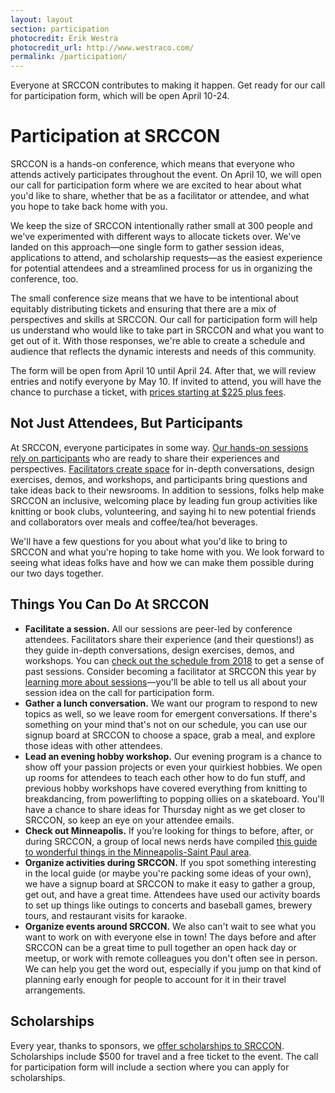 ```yaml
---
layout: layout
section: participation
photocredit: Erik Westra
photocredit_url: http://www.westraco.com/
permalink: /participation/
---
```


<p class="big-lead">Everyone at SRCCON contributes to making it happen. Get ready for our call for participation form, which will be open April 10-24.</p>

# Participation at SRCCON

SRCCON is a hands-on conference, which means that everyone who attends actively participates throughout the event. On April 10, we will open our call for participation form where we are excited to hear about what you'd like to share, whether that be as a facilitator or attendee, and what you hope to take back home with you. 

We keep the size of SRCCON intentionally rather small at 300 people and we've experimented with different ways to allocate tickets over. We've landed on this approach—one single form to gather session ideas, applications to attend, and scholarship requests—as the easiest experience for potential attendees and a streamlined process for us in organizing the conference, too.

The small conference size means that we have to be intentional about equitably distributing tickets and ensuring that there are a mix of perspectives and skills at SRCCON. Our call for participation form will help us understand who would like to take part in SRCCON and what you want to get out of it. With those responses, we're able to create a schedule and audience that reflects the dynamic interests and needs of this community.

The form will be open from April 10 until April 24. After that, we will review entries and notify everyone by May 10. If invited to attend, you will have the chance to purchase a ticket, with [prices starting at $225 plus fees](https://opennews.org/blog/srccon-2019-launch).

## Not Just Attendees, But Participants

At SRCCON, everyone participates in some way. [Our hands-on sessions rely on participants](/sessions/about) who are ready to share their experiences and perspectives. [Facilitators create space](/sessions/about#facilitators) for in-depth conversations, design exercises, demos, and workshops, and participants bring questions and take ideas back to their newsrooms. In addition to sessions, folks help make SRCCON an inclusive, welcoming place by leading fun group activities like knitting or book clubs, volunteering, and saying hi to new potential friends and collaborators over meals and coffee/tea/hot beverages.

We'll have a few questions for you about what you'd like to bring to SRCCON and what you're hoping to take home with you. We look forward to seeing what ideas folks have and how we can make them possible during our two days together.

## Things You Can Do At SRCCON

* **Facilitate a session.** All our sessions are peer-led by conference attendees. Facilitators share their experience (and their questions!) as they guide in-depth conversations, design exercises, demos, and workshops. You can [check out the schedule from 2018](https://2018.srccon.org/schedule/#_show-all) to get a sense of past sessions. Consider becoming a facilitator at SRCCON this year by [learning more about sessions](/sessions/about)—you'll be able to tell us all about your session idea on the call for participation form.
* **Gather a lunch conversation.** We want our program to respond to new topics as well, so we leave room for emergent conversations. If there's something on your mind that's not on our schedule, you can use our signup board at SRCCON to choose a space, grab a meal, and explore those ideas with other attendees.
* **Lead an evening hobby workshop.** Our evening program is a chance to show off your passion projects or even your quirkiest hobbies. We open up rooms for attendees to teach each other how to do fun stuff, and previous hobby workshops have covered everything from knitting to breakdancing, from powerlifting to popping ollies on a skateboard. You'll have a chance to share ideas for Thursday night as we get closer to SRCCON, so keep an eye on your attendee emails.
* **Check out Minneapolis.** If you’re looking for things to before, after, or during SRCCON, a group of local news nerds have compiled [this guide to wonderful things in the Minneapolis-Saint Paul area](/local-guide).
* **Organize activities during SRCCON.** If you spot something interesting in the local guide (or maybe you're packing some ideas of your own), we have a signup board at SRCCON to make it easy to gather a group, get out, and have a great time. Attendees have used our activity boards to set up things like outings to concerts and baseball games, brewery tours, and restaurant visits for karaoke.
* **Organize events around SRCCON.** We also can't wait to see what you want to work on with everyone else in town! The days before and after SRCCON can be a great time to pull together an open hack day or meetup, or work with remote colleagues you don't often see in person. We can help you get the word out, especially if you jump on that kind of planning early enough for people to account for it in their travel arrangements.

## Scholarships

Every year, thanks to sponsors, we [offer scholarships to SRCCON](/scholarships). Scholarships include $500 for travel and a free ticket to the event. The call for participation form will include a section where you can apply for scholarships.
